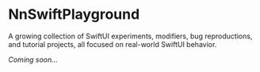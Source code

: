 # NnSwiftPlayground

A growing collection of SwiftUI experiments, modifiers, bug reproductions, and tutorial projects, all focused on real-world SwiftUI behavior.

*Coming soon…*
